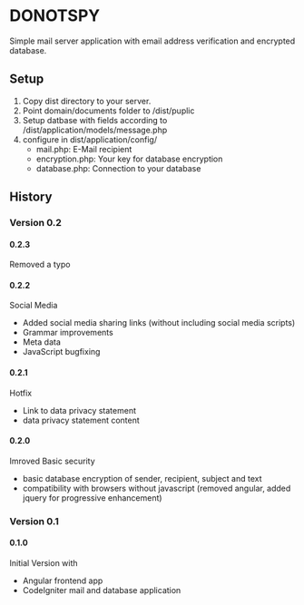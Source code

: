 # DONOTSPY

Simple mail server application with email address verification and encrypted database. 

## Setup

1. Copy dist directory to your server.
2. Point domain/documents folder to /dist/puplic
3. Setup datbase with fields according to /dist/application/models/message.php
4. configure in dist/application/config/
    - mail.php: E-Mail recipient
    - encryption.php: Your key for database encryption
    - database.php: Connection to your database

## History

### Version 0.2

#### 0.2.3
Removed a typo

#### 0.2.2
Social Media
- Added social media sharing links (without including social media scripts)
- Grammar improvements
- Meta data
- JavaScript bugfixing

#### 0.2.1
Hotfix
- Link to data privacy statement
- data privacy statement content

#### 0.2.0

Imroved Basic security 

- basic database encryption of sender, recipient, subject and text
- compatibility with browsers without javascript (removed angular, added jquery for progressive enhancement)

### Version 0.1

#### 0.1.0

Initial Version with

- Angular frontend app
- CodeIgniter mail and database application
